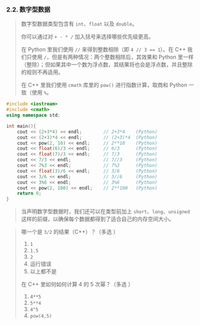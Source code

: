 
### 2.2. 数字型数据
> 数字型数据类型包含有 `int`、`float` 以及 `double`。
>
> 你可以通过对 `+ - * /` 加入括号来选择哪些优先级更高。
>
> 在 Python 里我们使用 `//` 来得到整数相除（即 `4 // 3 == 1`）。在 C++ 我们只使用 `/`，但是有两种情况：两个整数相除后，其效果和 Python 里一样（整除）；但如果其中一个数为浮点数，其结果将也会是浮点数，并且整除的规则不再适用。
>
> 在 C++ 里我们使用 `cmath` 库里的 `pow()` 进行指数计算，取商和 Python 一致（使用 `%`。

```cpp
#include <iostream>
#include <cmath>
using namespace std;

int main(){
    cout << (2+3*4) << endl;        // 2+3*4    (Python)
    cout << (2+3)*4 << endl;        // (2+3)*4  (Python)
    cout << pow(2, 10) << endl;     // 2**10    (Python)
    cout << float(6)/3 << endl;     // 6/3      (Python)
    cout << float(7)/3 << endl;     // 7/3      (Python)
    cout << 7/3 << endl;            // 7//3     (Python)
    cout << 7%3 << endl;            // 7%3      (Python)
    cout << float(3)/6 << endl;     // 3/6      (Python)
    cout << 3/6 << endl;            // 3//6     (Python)
    cout << 3%6 << endl;            // 3%6      (Python)
    cout << pow(2, 100) << endl;    // 2**100   (Python)
    return 0;
}
```

> 当声明数字型数据时，我们还可以在类型前加上 `short`、`long`、`unsigned` 这样的前缀，以确保每个数据都得到了适合自己的内存空间大小。

> 哪一个是 `3/2` 的结果（C++）？（多选 ）
>
> 1. `1`
> 2. `1.5`
> 3. `2`
> 4. 运行错误
> 5. 以上都不是
>
> 在 C++ 里如何如何计算 4 的 5 次幂？（多选 ）
>
> 1. `4**5`
> 2. `5**4`
> 3. `4^5`
> 4. `pow(4,5)`

